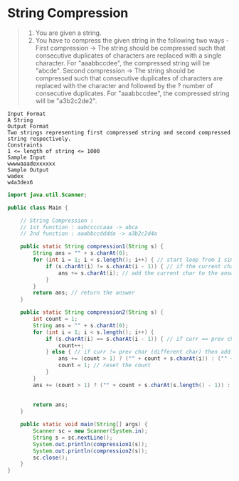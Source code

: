 # String Compression 

>1. You are given a string. 
>2. You have to compress the given string in the following two ways - 
>   First compression -> The string should be compressed such that consecutive duplicates of characters are replaced with a single character.
>   For "aaabbccdee", the compressed string will be "abcde".
>   Second compression -> The string should be compressed such that consecutive duplicates of characters are replaced with the character and followed by the ?
>   number of consecutive duplicates.
>   For "aaabbccdee", the compressed string will be "a3b2c2de2".


```text
Input Format
A String
Output Format
Two strings representing first compressed string and second compressed string respectively.
Constraints
1 <= length of string <= 1000
Sample Input
wwwwaaadexxxxxx
Sample Output
wadex
w4a3dex6
```

```java
import java.util.Scanner;

public class Main {

    // String Compression :
    // 1st function : aabcccccaaa -> abca
    // 2nd function : aaabbccdddda -> a3b2c2d4a

    public static String compression1(String s) {
        String ans = "" + s.charAt(0);
        for (int i = 1; i < s.length(); i++) { // start loop from 1 since we're checking the previous char
            if (s.charAt(i) != s.charAt(i - 1)) { // if the current char is not the same as the previous char
                ans += s.charAt(i); // add the current char to the answer
            }
        }
        return ans; // return the answer
    }

    public static String compression2(String s) {
        int count = 1;
        String ans = "" + s.charAt(0);
        for (int i = 1; i < s.length(); i++) {
            if (s.charAt(i) == s.charAt(i - 1)) { // if curr == prev char (same char) then increment count
                count++;
            } else { // if curr != prev char (different char) then add count to answer
                ans += (count > 1) ? ("" + count + s.charAt(i)) : ("" + s.charAt(i));
                count = 1; // reset the count
            }
        }
        ans += (count > 1) ? ("" + count + s.charAt(s.length() - 1)) : ("" + s.charAt(s.length() - 1)); // add the last
                                                                                                        // count to the
                                                                                                        // answer
        return ans;
    }

    public static void main(String[] args) {
        Scanner sc = new Scanner(System.in);
        String s = sc.nextLine();
        System.out.println(compression1(s));
        System.out.println(compression2(s));
        sc.close();
    }
}
```